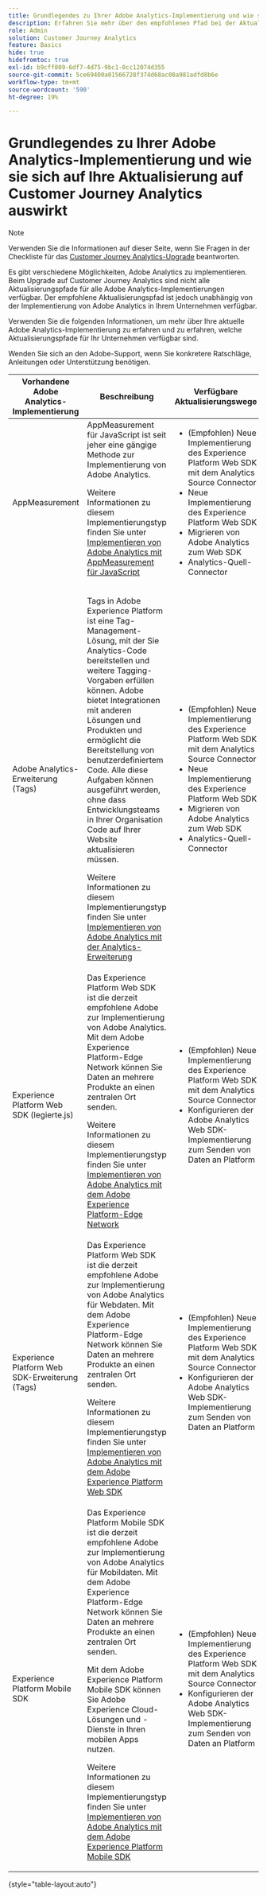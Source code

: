 ```yaml
---
title: Grundlegendes zu Ihrer Adobe Analytics-Implementierung und wie sie sich auf Ihre Aktualisierung auf Customer Journey Analytics auswirkt
description: Erfahren Sie mehr über den empfohlenen Pfad bei der Aktualisierung von Adobe Analytics auf Customer Journey Analytics.
role: Admin
solution: Customer Journey Analytics
feature: Basics
hide: true
hidefromtoc: true
exl-id: b9cff809-6df7-4d75-9bc1-0cc12074d355
source-git-commit: 5ce69400a01566728f374d68ac08a981adfd8b6e
workflow-type: tm+mt
source-wordcount: '590'
ht-degree: 19%

---
```


# Grundlegendes zu Ihrer Adobe Analytics-Implementierung und wie sie sich auf Ihre Aktualisierung auf Customer Journey Analytics auswirkt

>[!NOTE]
> 
>Verwenden Sie die Informationen auf dieser Seite, wenn Sie Fragen in der Checkliste für das [Customer Journey Analytics-Upgrade](https://gigazelle.github.io/cja-ttv/) beantworten.

Es gibt verschiedene Möglichkeiten, Adobe Analytics zu implementieren. Beim Upgrade auf Customer Journey Analytics sind nicht alle Aktualisierungspfade für alle Adobe Analytics-Implementierungen verfügbar. Der empfohlene Aktualisierungspfad ist jedoch unabhängig von der Implementierung von Adobe Analytics in Ihrem Unternehmen verfügbar.

Verwenden Sie die folgenden Informationen, um mehr über Ihre aktuelle Adobe Analytics-Implementierung zu erfahren und zu erfahren, welche Aktualisierungspfade für Ihr Unternehmen verfügbar sind.

Wenden Sie sich an den Adobe-Support, wenn Sie konkretere Ratschläge, Anleitungen oder Unterstützung benötigen.

| Vorhandene Adobe Analytics-Implementierung | Beschreibung | Verfügbare Aktualisierungswege |
|---------|----------|----------|
| AppMeasurement | AppMeasurement für JavaScript ist seit jeher eine gängige Methode zur Implementierung von Adobe Analytics.<p>Weitere Informationen zu diesem Implementierungstyp finden Sie unter [Implementieren von Adobe Analytics mit AppMeasurement für JavaScript](https://experienceleague.adobe.com/en/docs/analytics/implementation/js/overview)</p> | <ul><li>(Empfohlen) Neue Implementierung des Experience Platform Web SDK mit dem Analytics Source Connector</li><li>Neue Implementierung des Experience Platform Web SDK</li><li>Migrieren von Adobe Analytics zum Web SDK</li><li>Analytics-Quell-Connector</li></ul> |
| Adobe Analytics-Erweiterung (Tags) | <p>Tags in Adobe Experience Platform ist eine Tag-Management-Lösung, mit der Sie Analytics-Code bereitstellen und weitere Tagging-Vorgaben erfüllen können. Adobe bietet Integrationen mit anderen Lösungen und Produkten und ermöglicht die Bereitstellung von benutzerdefiniertem Code. Alle diese Aufgaben können ausgeführt werden, ohne dass Entwicklungsteams in Ihrer Organisation Code auf Ihrer Website aktualisieren müssen.</p><p>Weitere Informationen zu diesem Implementierungstyp finden Sie unter [Implementieren von Adobe Analytics mit der Analytics-Erweiterung](https://experienceleague.adobe.com/en/docs/analytics/implementation/launch/overview)</p> | <ul><li>(Empfohlen) Neue Implementierung des Experience Platform Web SDK mit dem Analytics Source Connector</li><li>Neue Implementierung des Experience Platform Web SDK</li><li>Migrieren von Adobe Analytics zum Web SDK</li><li>Analytics-Quell-Connector</li></ul> |
| Experience Platform Web SDK (legierte.js) | Das Experience Platform Web SDK ist die derzeit empfohlene Adobe zur Implementierung von Adobe Analytics. Mit dem Adobe Experience Platform-Edge Network können Sie Daten an mehrere Produkte an einen zentralen Ort senden. <p>Weitere Informationen zu diesem Implementierungstyp finden Sie unter [Implementieren von Adobe Analytics mit dem Adobe Experience Platform-Edge Network](https://experienceleague.adobe.com/en/docs/analytics/implementation/aep-edge/overview)</p> | <ul><li>(Empfohlen) Neue Implementierung des Experience Platform Web SDK mit dem Analytics Source Connector</li><li>Konfigurieren der Adobe Analytics Web SDK-Implementierung zum Senden von Daten an Platform</li></ul> |
| Experience Platform Web SDK-Erweiterung (Tags) | Das Experience Platform Web SDK ist die derzeit empfohlene Adobe zur Implementierung von Adobe Analytics für Webdaten. Mit dem Adobe Experience Platform-Edge Network können Sie Daten an mehrere Produkte an einen zentralen Ort senden. <p>Weitere Informationen zu diesem Implementierungstyp finden Sie unter [Implementieren von Adobe Analytics mit dem Adobe Experience Platform Web SDK](https://experienceleague.adobe.com/en/docs/analytics/implementation/aep-edge/web-sdk/overview)</p> | <ul><li>(Empfohlen) Neue Implementierung des Experience Platform Web SDK mit dem Analytics Source Connector</li><li>Konfigurieren der Adobe Analytics Web SDK-Implementierung zum Senden von Daten an Platform</li></ul> |
| Experience Platform Mobile SDK | Das Experience Platform Mobile SDK ist die derzeit empfohlene Adobe zur Implementierung von Adobe Analytics für Mobildaten. Mit dem Adobe Experience Platform-Edge Network können Sie Daten an mehrere Produkte an einen zentralen Ort senden.<p>Mit dem Adobe Experience Platform Mobile SDK können Sie Adobe Experience Cloud-Lösungen und -Dienste in Ihren mobilen Apps nutzen. </p><p>Weitere Informationen zu diesem Implementierungstyp finden Sie unter [Implementieren von Adobe Analytics mit dem Adobe Experience Platform Mobile SDK](https://experienceleague.adobe.com/en/docs/analytics/implementation/aep-edge/mobile-sdk/overview)</p> | <ul><li>(Empfohlen) Neue Implementierung des Experience Platform Web SDK mit dem Analytics Source Connector</li><li>Konfigurieren der Adobe Analytics Web SDK-Implementierung zum Senden von Daten an Platform</li></ul> |

{style="table-layout:auto"}
